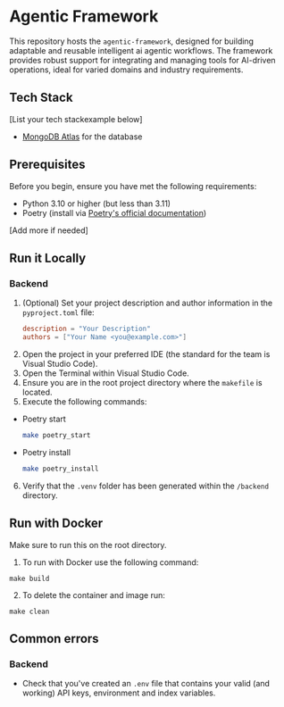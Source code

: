 # Agentic Framework

This repository hosts the `agentic-framework`, designed for building adaptable and reusable intelligent ai agentic workflows. The framework provides robust support for integrating and managing tools for AI-driven operations, ideal for varied domains and industry requirements.

## Tech Stack

[List your tech stackexample below]

- [MongoDB Atlas](https://www.mongodb.com/atlas/database) for the database

## Prerequisites

Before you begin, ensure you have met the following requirements:

- Python 3.10 or higher (but less than 3.11)
- Poetry (install via [Poetry's official documentation](https://python-poetry.org/docs/#installation))

[Add more if needed]

## Run it Locally

### Backend

1. (Optional) Set your project description and author information in the `pyproject.toml` file:
   ```toml
   description = "Your Description"
   authors = ["Your Name <you@example.com>"]
2. Open the project in your preferred IDE (the standard for the team is Visual Studio Code).
3. Open the Terminal within Visual Studio Code.
4. Ensure you are in the root project directory where the `makefile` is located.
5. Execute the following commands:
  - Poetry start
    ````bash
    make poetry_start
    ````
  - Poetry install
    ````bash
    make poetry_install
    ````
6. Verify that the `.venv` folder has been generated within the `/backend` directory.

## Run with Docker

Make sure to run this on the root directory.

1. To run with Docker use the following command:
```
make build
```
2. To delete the container and image run:
```
make clean
```

## Common errors

### Backend

- Check that you've created an `.env` file that contains your valid (and working) API keys, environment and index variables.